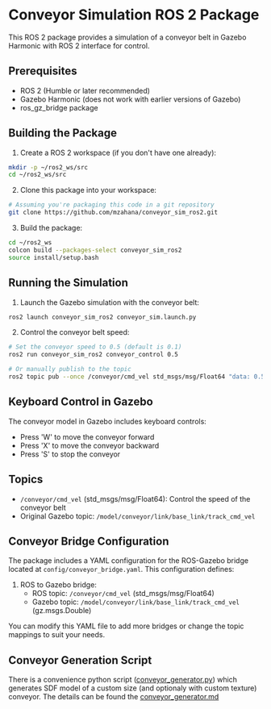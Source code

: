 # Conveyor Simulation ROS 2 Package

This ROS 2 package provides a simulation of a conveyor belt in Gazebo Harmonic with ROS 2 interface for control.

## Prerequisites

- ROS 2 (Humble or later recommended)
- Gazebo Harmonic (does not work with earlier versions of Gazebo)
- ros_gz_bridge package

## Building the Package

1. Create a ROS 2 workspace (if you don't have one already):
```bash
mkdir -p ~/ros2_ws/src
cd ~/ros2_ws/src
```

2. Clone this package into your workspace:
```bash
# Assuming you're packaging this code in a git repository
git clone https://github.com/mzahana/conveyor_sim_ros2.git
```

3. Build the package:
```bash
cd ~/ros2_ws
colcon build --packages-select conveyor_sim_ros2
source install/setup.bash
```

## Running the Simulation

1. Launch the Gazebo simulation with the conveyor belt:
```bash
ros2 launch conveyor_sim_ros2 conveyor_sim.launch.py
```

2. Control the conveyor belt speed:
```bash
# Set the conveyor speed to 0.5 (default is 0.1)
ros2 run conveyor_sim_ros2 conveyor_control 0.5

# Or manually publish to the topic
ros2 topic pub --once /conveyor/cmd_vel std_msgs/msg/Float64 "data: 0.5"
```

## Keyboard Control in Gazebo

The conveyor model in Gazebo includes keyboard controls:
- Press 'W' to move the conveyor forward
- Press 'X' to move the conveyor backward
- Press 'S' to stop the conveyor

## Topics

- `/conveyor/cmd_vel` (std_msgs/msg/Float64): Control the speed of the conveyor belt
- Original Gazebo topic: `/model/conveyor/link/base_link/track_cmd_vel`

## Conveyor Bridge Configuration

The package includes a YAML configuration for the ROS-Gazebo bridge located at `config/conveyor_bridge.yaml`. This configuration defines:

1. ROS to Gazebo bridge:
   - ROS topic: `/conveyor/cmd_vel` (std_msgs/msg/Float64)
   - Gazebo topic: `/model/conveyor/link/base_link/track_cmd_vel` (gz.msgs.Double)

You can modify this YAML file to add more bridges or change the topic mappings to suit your needs.

## Conveyor Generation Script
There is a convenience python script ([conveyor_generator.py](scripts/conveyor_generator.py)) which generates SDF model of a custom size (and optionaly with custom texture) conveyor. The details can be found the [conveyor_generator.md](conveyor_generator.md)